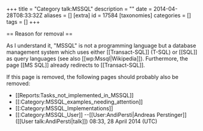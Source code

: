+++
title = "Category talk:MSSQL"
description = ""
date = 2014-04-28T08:33:32Z
aliases = []
[extra]
id = 17584
[taxonomies]
categories = []
tags = []
+++

== Reason for removal ==

As I understand it, "MSSQL" is not a programming language but a database management system which uses either [[Transact-SQL]] (T-SQL) or [[SQL]] as query languages (see also [[wp:Mssql|Wikipedia]]). Furthermore, the page [[MS SQL]] already redirects to [[Transact-SQL]].

If this page is removed, the following pages should probably also be removed:
* [[Reports:Tasks_not_implemented_in_MSSQL]]
* [[:Category:MSSQL_examples_needing_attention]]
* [[:Category:MSSQL_Implementations]]
* [[:Category:MSSQL_User]]
--[[User:AndiPersti|Andreas Perstinger]] ([[User talk:AndiPersti|talk]]) 08:33, 28 April 2014 (UTC)
